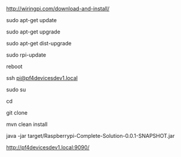 http://wiringpi.com/download-and-install/

sudo apt-get update

sudo apt-get upgrade

sudo apt-get dist-upgrade

sudo rpi-update

reboot

ssh pi@pf4devicesdev1.local

sudo su

cd

git clone

mvn clean install

java -jar target/Raspberrypi-Complete-Solution-0.0.1-SNAPSHOT.jar

http://pf4devicesdev1.local:9090/

